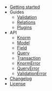 - [Getting started](getting-started.md)
- Guides
  - [Validation](guides/validation.md#validation)
  - [Relations](guides/relations.md#relations)
  - [Plugins](guides/plugins.md#plugins)
- API
  - [Knorm](api/knorm.md#knorm)
  - [Model](api/model.md#model)
  - [Field](api/field.md#field)
  - [Query](api/query.md#query)
  - [Transaction](api/transaction.md#transaction)
  - [KnormError](api/knorm-error.md#knorm-error)
  - [QueryError](api/query-error.md#query-error)
  - [ValidationError](api/validation-error.md#validation-error)
- [Changelog](changelog.md)
- [License](license.md)
